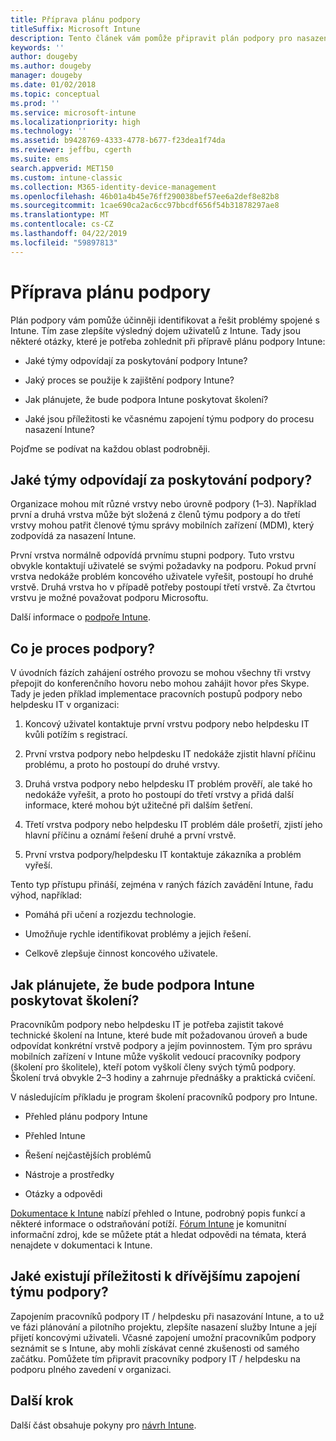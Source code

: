 ```yaml
---
title: Příprava plánu podpory
titleSuffix: Microsoft Intune
description: Tento článek vám pomůže připravit plán podpory pro nasazení Microsoft Intune.
keywords: ''
author: dougeby
ms.author: dougeby
manager: dougeby
ms.date: 01/02/2018
ms.topic: conceptual
ms.prod: ''
ms.service: microsoft-intune
ms.localizationpriority: high
ms.technology: ''
ms.assetid: b9428769-4333-4778-b677-f23dea1f74da
ms.reviewer: jeffbu, cgerth
ms.suite: ems
search.appverid: MET150
ms.custom: intune-classic
ms.collection: M365-identity-device-management
ms.openlocfilehash: 46b01a4b45e76ff290038bef57ee6a2def8e82b8
ms.sourcegitcommit: 1cae690ca2ac6cc97bbcdf656f54b31878297ae8
ms.translationtype: MT
ms.contentlocale: cs-CZ
ms.lasthandoff: 04/22/2019
ms.locfileid: "59897813"
---
```

# <a name="develop-a-support-plan"></a>Příprava plánu podpory

Plán podpory vám pomůže účinněji identifikovat a řešit problémy spojené s Intune. Tím zase zlepšíte výsledný dojem uživatelů z Intune. Tady jsou některé otázky, které je potřeba zohlednit při přípravě plánu podpory Intune:

-   Jaké týmy odpovídají za poskytování podpory Intune?

-   Jaký proces se použije k zajištění podpory Intune?

-   Jak plánujete, že bude podpora Intune poskytovat školení?

-   Jaké jsou příležitosti ke včasnému zapojení týmu podpory do procesu nasazení Intune?

Pojďme se podívat na každou oblast podrobněji.

## <a name="which-teams-are-responsible-for-providing-support"></a>Jaké týmy odpovídají za poskytování podpory?

Organizace mohou mít různé vrstvy nebo úrovně podpory (1–3). Například první a druhá vrstva může být složená z členů týmu podpory a do třetí vrstvy mohou patřit členové týmu správy mobilních zařízení (MDM), který zodpovídá za nasazení Intune.

První vrstva normálně odpovídá prvnímu stupni podpory. Tuto vrstvu obvykle kontaktují uživatelé se svými požadavky na podporu. Pokud první vrstva nedokáže problém koncového uživatele vyřešit, postoupí ho druhé vrstvě. Druhá vrstva ho v případě potřeby postoupí třetí vrstvě. Za čtvrtou vrstvu je možné považovat podporu Microsoftu.

Další informace o [podpoře Intune](/intune/get-support).

## <a name="what-is-the-support-process"></a>Co je proces podpory?

V úvodních fázích zahájení ostrého provozu se mohou všechny tři vrstvy přepojit do konferenčního hovoru nebo mohou zahájit hovor přes Skype. Tady je jeden příklad implementace pracovních postupů podpory nebo helpdesku IT v organizaci:

1.  Koncový uživatel kontaktuje první vrstvu podpory nebo helpdesku IT kvůli potížím s registrací.

2.  První vrstva podpory nebo helpdesku IT nedokáže zjistit hlavní příčinu problému, a proto ho postoupí do druhé vrstvy.

3.  Druhá vrstva podpory nebo helpdesku IT problém prověří, ale také ho nedokáže vyřešit, a proto ho postoupí do třetí vrstvy a přidá další informace, které mohou být užitečné při dalším šetření.

4.  Třetí vrstva podpory nebo helpdesku IT problém dále prošetří, zjistí jeho hlavní příčinu a oznámí řešení druhé a první vrstvě.

5.  První vrstva podpory/helpdesku IT kontaktuje zákazníka a problém vyřeší.

Tento typ přístupu přináší, zejména v raných fázích zavádění Intune, řadu výhod, například:

-   Pomáhá při učení a rozjezdu technologie.

-   Umožňuje rychle identifikovat problémy a jejich řešení.

-   Celkově zlepšuje činnost koncového uživatele.

## <a name="how-you-plan-to-provide-intune-support-training"></a>Jak plánujete, že bude podpora Intune poskytovat školení?

Pracovníkům podpory nebo helpdesku IT je potřeba zajistit takové technické školení na Intune, které bude mít požadovanou úroveň a bude odpovídat konkrétní vrstvě podpory a jejím povinnostem. Tým pro správu mobilních zařízení v Intune může vyškolit vedoucí pracovníky podpory (školení pro školitele), kteří potom vyškolí členy svých týmů podpory. Školení trvá obvykle 2–3 hodiny a zahrnuje přednášky a praktická cvičení.

V následujícím příkladu je program školení pracovníků podpory pro Intune.

-   Přehled plánu podpory Intune

-   Přehled Intune

-   Řešení nejčastějších problémů

-   Nástroje a prostředky

-   Otázky a odpovědi

[Dokumentace k Intune](https://docs.microsoft.com/intune/) nabízí přehled o Intune, podrobný popis funkcí a některé informace o odstraňování potíží. [Fórum Intune](https://social.technet.microsoft.com/Forums/home) je komunitní informační zdroj, kde se můžete ptát a hledat odpovědi na témata, která nenajdete v dokumentaci k Intune.

## <a name="what-opportunities-are-there-to-involve-the-support-team-earlier"></a>Jaké existují příležitosti k dřívějšímu zapojení týmu podpory?

Zapojením pracovníků podpory IT / helpdesku při nasazování Intune, a to už ve fázi plánování a pilotního projektu, zlepšíte nasazení služby Intune a její přijetí koncovými uživateli. Včasné zapojení umožní pracovníkům podpory seznámit se s Intune, aby mohli získávat cenné zkušenosti od samého začátku. Pomůžete tím připravit pracovníky podpory IT / helpdesku na podporu plného zavedení v organizaci.

## <a name="next-step"></a>Další krok

Další část obsahuje pokyny pro [návrh Intune](planning-guide-design.md).

